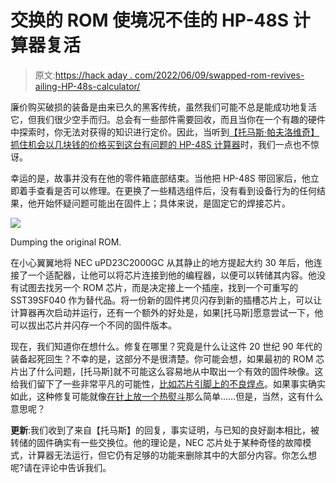# 交换的 ROM 使境况不佳的 HP-48S 计算器复活

> 原文:[https://hack aday . com/2022/06/09/swapped-rom-revives-ailing-HP-48s-calculator/](https://hackaday.com/2022/06/09/swapped-rom-revives-ailing-hp-48s-calculator/)

廉价购买破损的装备是由来已久的黑客传统，虽然我们可能不总是能成功地复活它，但我们很少空手而归。总会有一些部件需要回收，而且当你在一个有趣的硬件中探索时，你无法对获得的知识进行定价。因此，当听到[【托马斯·帕夫洛维奇】抓住机会以几块钱的价格买到这台有问题的 HP-48S 计算器](https://tomaspavlovic.blogspot.com/2022/03/hp-48s-ressurection.html)时，我们一点也不惊讶。

幸运的是，故事并没有在他的零件箱底部结束。当他把 HP-48S 带回家后，他立即着手查看是否可以修理。在更换了一些精选组件后，没有看到设备行为的任何结果，他开始怀疑问题可能出在固件上；具体来说，是固定它的焊接芯片。

[![](../Images/5ca656f60357c5f2882dbff89f4ed567.png)](https://hackaday.com/wp-content/uploads/2022/06/hp48s_detail.jpg)

Dumping the original ROM.

在小心翼翼地将 NEC uPD23C2000GC 从其静止的地方提起大约 30 年后，他连接了一个适配器，让他可以将芯片连接到他的编程器，以便可以转储其内容。他没有试图去找另一个 ROM 芯片，而是决定接上一个插座，找到一个可重写的 SST39SF040 作为替代品。将一份新的固件拷贝闪存到新的插槽芯片上，可以让计算器再次启动并运行，还有一个额外的好处是，如果[托马斯]愿意尝试一下，他可以拔出芯片并闪存一个不同的固件版本。

现在，我们知道你在想什么。修复在哪里？究竟是什么让这件 20 世纪 90 年代的装备起死回生？不幸的是，这部分不是很清楚。你可能会想，如果最初的 ROM 芯片出了什么问题，[托马斯]就不可能这么容易地从中取出一个有效的固件映像。这给我们留下了一些非常平凡的可能性，[比如芯片引脚上的不良焊点](https://hackaday.com/2016/07/08/ask-hackaday-how-hard-is-it-to-make-a-bad-solder-joint/)。如果事实确实如此，这种修复可能就像[在针上放一个热熨斗](https://hackaday.com/2019/05/03/get-to-know-the-physics-behind-soldering-and-the-packaging-of-ics/)那么简单……但是，当然，这有什么意思呢？

**更新**:我们收到了来自【托马斯】的回复，事实证明，与已知的良好副本相比，被转储的固件确实有一些交换位。他的理论是，NEC 芯片处于某种奇怪的故障模式，计算器无法运行，但它仍有足够的功能来删除其中的大部分内容。你怎么想呢?请在评论中告诉我们。